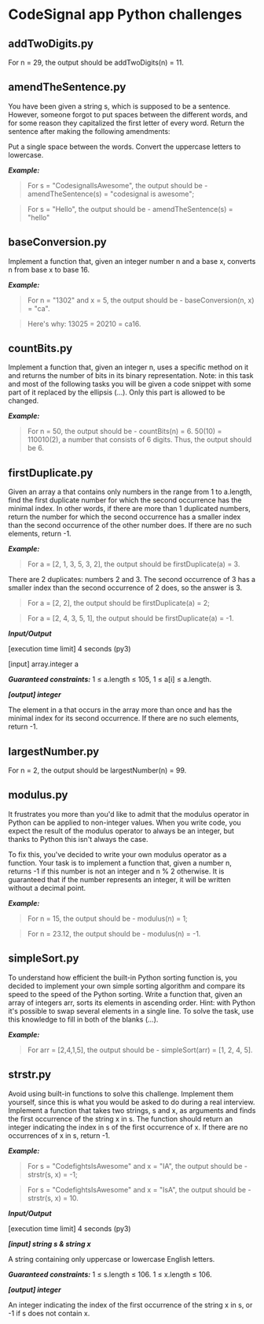 # CodeSignal app Python challenges 

## addTwoDigits.py

For n = 29, the output should be addTwoDigits(n) = 11.

## amendTheSentence.py

You have been given a string s, which is supposed to be a sentence. However, 
someone forgot to put spaces between the different words, and for some reason they capitalized the first letter of every word. 
Return the sentence after making the following amendments:

Put a single space between the words.
Convert the uppercase letters to lowercase.

***Example:***
> For s = "CodesignalIsAwesome", the output should be - amendTheSentence(s) = "codesignal is awesome";

> For s = "Hello", the output should be - amendTheSentence(s) = "hello"

## baseConversion.py

   Implement a function that, given an integer number n and a base x, converts n from base x to base 16.

***Example:***
> For n = "1302" and x = 5, the output should be - baseConversion(n, x) = "ca".

> Here's why: 13025 = 20210 = ca16.


## countBits.py

  Implement a function that, given an integer n, uses a specific method on it and returns the number of bits in its binary representation.
Note: in this task and most of the following tasks you will be given a code snippet with some part of it replaced by the ellipsis (...). 
Only this part is allowed to be changed.

***Example:***
> For n = 50, the output should be - countBits(n) = 6.
50(10) = 110010(2), a number that consists of 6 digits. Thus, the output should be 6.


## firstDuplicate.py

Given an array a that contains only numbers in the range from 1 to a.length, 
find the first duplicate number for which the second occurrence has the minimal index. 
In other words, if there are more than 1 duplicated numbers, return the number for which the second occurrence has a smaller index than the second occurrence of the other number does. If there are no such elements, return -1.

***Example:***
> For a = [2, 1, 3, 5, 3, 2], the output should be firstDuplicate(a) = 3.

There are 2 duplicates: numbers 2 and 3. The second occurrence of 3 has a smaller index than the second occurrence of 2 does, so the answer is 3.

> For a = [2, 2], the output should be firstDuplicate(a) = 2;

> For a = [2, 4, 3, 5, 1], the output should be firstDuplicate(a) = -1.

***Input/Output***

[execution time limit] 4 seconds (py3)

[input] array.integer a

***Guaranteed constraints:***
1 ≤ a.length ≤ 105,
1 ≤ a[i] ≤ a.length.

***[output] integer***

The element in a that occurs in the array more than once and has the minimal index for its second occurrence. If there are no such elements, return -1.

## largestNumber.py

For n = 2, the output should be largestNumber(n) = 99.

## modulus.py

It frustrates you more than you'd like to admit that the modulus operator in Python can be applied to non-integer values. 
When you write code, you expect the result of the modulus operator to always be an integer, but thanks to Python this isn't always the case.

To fix this, you've decided to write your own modulus operator as a function. Your task is to implement a function that, given a number n, returns -1 if this number is not an integer and n % 2 otherwise. It is guaranteed that if the number represents an integer, it will be written without a decimal point.

***Example:***
> For n = 15, the output should be - modulus(n) = 1;

> For n = 23.12, the output should be - modulus(n) = -1.


## simpleSort.py

To understand how efficient the built-in Python sorting function is, you decided to implement your own simple sorting algorithm and compare its speed to the speed of the Python sorting. Write a function that, given an array of integers arr, sorts its elements in ascending order.
Hint: with Python it's possible to swap several elements in a single line. To solve the task, use this knowledge to fill in both of the blanks (...).

***Example:***
> For arr = [2,4,1,5], the output should be - simpleSort(arr) = [1, 2, 4, 5].


## strstr.py

Avoid using built-in functions to solve this challenge. Implement them yourself, since this is what you would be asked to do during a real interview.
Implement a function that takes two strings, s and x, as arguments and finds the first occurrence of the string x in s. 
The function should return an integer indicating the index in s of the first occurrence of x. If there are no occurrences of x in s, return -1.

***Example:***
> For s = "CodefightsIsAwesome" and x = "IA", the output should be - strstr(s, x) = -1;

> For s = "CodefightsIsAwesome" and x = "IsA", the output should be - strstr(s, x) = 10.

***Input/Output***

[execution time limit] 4 seconds (py3)

***[input] string s & string x***

A string containing only uppercase or lowercase English letters.

***Guaranteed constraints:***
1 ≤ s.length ≤ 106.
1 ≤ x.length ≤ 106.

***[output] integer***

An integer indicating the index of the first occurrence of the string x in s, or -1 if s does not contain x.

